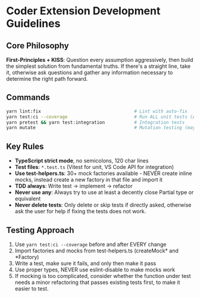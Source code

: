# Coder Extension Development Guidelines

## Core Philosophy

**First-Principles + KISS**: Question every assumption aggressively, then build the simplest solution from fundamental truths. If there's a straight line, take it, otherwise ask questions and gather any information necessary to determine the right path forward.

## Commands

```bash
yarn lint:fix                                   # Lint with auto-fix
yarn test:ci --coverage                         # Run ALL unit tests (ALWAYS use this)
yarn pretest && yarn test:integration           # Integration tests
yarn mutate                                     # Mutation testing (may take up to 180s - run occasionally)
```

## Key Rules

- **TypeScript strict mode**, no semicolons, 120 char lines
- **Test files**: `*.test.ts` (Vitest for unit, VS Code API for integration)
- **Use test-helpers.ts**: 30+ mock factories available - NEVER create inline mocks, instead create a new factory in that file and import it
- **TDD always**: Write test → implement → refactor
- **Never use any**: Always try to use at least a decently close Partial type or equivalent
- **Never delete tests**: Only delete or skip tests if directly asked, otherwise ask the user for help if fixing the tests does not work.

## Testing Approach

1. Use `yarn test:ci --coverage` before and after EVERY change
2. Import factories and mocks from test-helpers.ts (createMock* and *Factory)
3. Write a test, make sure it fails, and only then make it pass
4. Use proper types, NEVER use eslint-disable to make mocks work
5. If mocking is too complicated, consider whether the function under test needs a minor refactoring that passes existing tests first, to make it easier to test.

